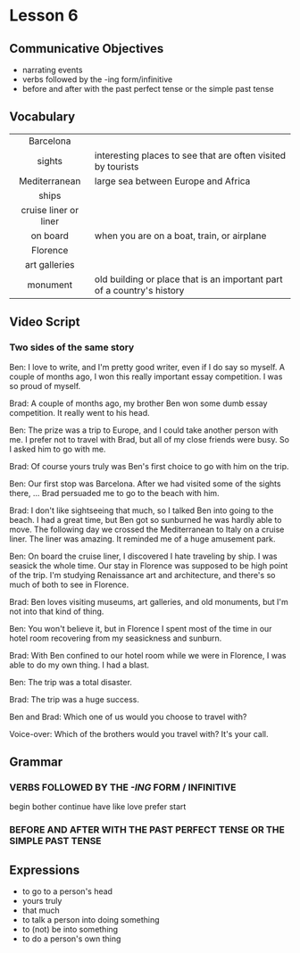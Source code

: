 # Lesson 6

## Communicative Objectives
- narrating events
- verbs followed by the -ing form/infinitive
- before and after with the past perfect tense or the simple past tense



## Vocabulary

|||
|:---:|---|
|Barcelona||
|sights|interesting places to see that are often visited by tourists|
|Mediterranean|large sea between Europe and Africa|
|ships||
|cruise liner or liner||
|on board|when you are on a boat, train, or airplane|
|Florence||
|art galleries||
|monument|old building or place that is an important part of a country's history|



## Video Script
### Two sides of the same story
Ben: I love to write, and I'm pretty good writer, even if I do say so myself. A couple of months ago, I won this really important essay competition. I was so proud of myself.

Brad: A couple of months ago, my brother Ben won some dumb essay competition. It really went to his head.

Ben: The prize was a trip to Europe, and I could take another person with me. I prefer not to travel with Brad, but all of my close friends were busy. So I asked him to go with me.

Brad: Of course yours truly was Ben's first choice to go with him on the trip.

Ben: Our first stop was Barcelona. After we had visited some of the sights there, ... Brad persuaded me to go to the beach with him.

Brad: I don't like sightseeing that much, so I talked Ben into going to the beach. I had a great time, but Ben got so sunburned he was hardly able to move. The following day we crossed the Mediterranean to Italy on a cruise liner. The liner was amazing. It reminded me of a huge amusement park.

Ben: On board the cruise liner, I discovered I hate traveling by ship. I was seasick the whole time. Our stay in Florence was supposed to be high point of the trip. I'm studying Renaissance art and architecture, and there's so much of both to see in Florence.

Brad: Ben loves visiting museums, art galleries, and old monuments, but I'm not into that kind of thing.

Ben: You won't believe it, but in Florence I spent most of the time in our hotel room recovering from my seasickness and sunburn.

Brad: With Ben confined to our hotel room while we were in Florence, I was able to do my own thing. I had a blast.

Ben: The trip was a total disaster.

Brad: The trip was a huge success.

Ben and Brad: Which one of us would you choose to travel with?

Voice-over: Which of the brothers would you travel with? It's your call.



## Grammar
### VERBS FOLLOWED BY THE *-ING* FORM / INFINITIVE
begin
bother
continue
have
like 
love
prefer
start

### BEFORE AND AFTER WITH THE PAST PERFECT TENSE OR THE SIMPLE PAST TENSE


## Expressions
- to go to a person's head
- yours truly
- that much
- to talk a person into doing something
- to (not) be into something
- to do a person's own thing